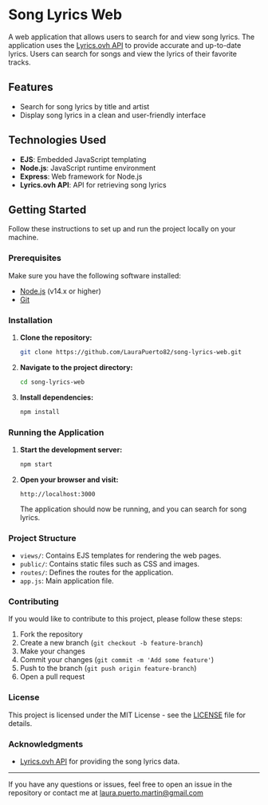 # Song Lyrics Web

A web application that allows users to search for and view song lyrics. The application uses the [Lyrics.ovh API](https://lyricsovh.docs.apiary.io/#) to provide accurate and up-to-date lyrics. Users can search for songs and view the lyrics of their favorite tracks.

## Features

- Search for song lyrics by title and artist
- Display song lyrics in a clean and user-friendly interface

## Technologies Used

- **EJS**: Embedded JavaScript templating
- **Node.js**: JavaScript runtime environment
- **Express**: Web framework for Node.js
- **Lyrics.ovh API**: API for retrieving song lyrics

## Getting Started

Follow these instructions to set up and run the project locally on your machine.

### Prerequisites

Make sure you have the following software installed:

- [Node.js](https://nodejs.org/) (v14.x or higher)
- [Git](https://git-scm.com/)

### Installation

1. **Clone the repository:**

    ```bash
    git clone https://github.com/LauraPuerto82/song-lyrics-web.git
    ```

2. **Navigate to the project directory:**

    ```bash
    cd song-lyrics-web
    ```

3. **Install dependencies:**

    ```bash
    npm install
    ```

### Running the Application

1. **Start the development server:**

    ```bash
    npm start
    ```

2. **Open your browser and visit:**

    ```
    http://localhost:3000
    ```

   The application should now be running, and you can search for song lyrics.

### Project Structure

- `views/`: Contains EJS templates for rendering the web pages.
- `public/`: Contains static files such as CSS and images.
- `routes/`: Defines the routes for the application.
- `app.js`: Main application file.

### Contributing

If you would like to contribute to this project, please follow these steps:

1. Fork the repository
2. Create a new branch (`git checkout -b feature-branch`)
3. Make your changes
4. Commit your changes (`git commit -m 'Add some feature'`)
5. Push to the branch (`git push origin feature-branch`)
6. Open a pull request

### License

This project is licensed under the MIT License - see the [LICENSE](LICENSE) file for details.

### Acknowledgments

- [Lyrics.ovh API](https://lyricsovh.docs.apiary.io/#) for providing the song lyrics data.

---

If you have any questions or issues, feel free to open an issue in the repository or contact me at laura.puerto.martin@gmail.com

